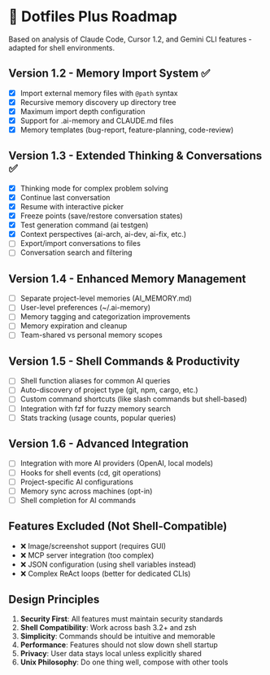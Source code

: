 # 🚀 Dotfiles Plus Roadmap

Based on analysis of Claude Code, Cursor 1.2, and Gemini CLI features - adapted for shell environments.

## Version 1.2 - Memory Import System ✅
- [x] Import external memory files with `@path` syntax
- [x] Recursive memory discovery up directory tree
- [x] Maximum import depth configuration
- [x] Support for .ai-memory and CLAUDE.md files
- [x] Memory templates (bug-report, feature-planning, code-review)

## Version 1.3 - Extended Thinking & Conversations ✅
- [x] Thinking mode for complex problem solving
- [x] Continue last conversation
- [x] Resume with interactive picker
- [x] Freeze points (save/restore conversation states)
- [x] Test generation command (ai testgen)
- [x] Context perspectives (ai-arch, ai-dev, ai-fix, etc.)
- [ ] Export/import conversations to files
- [ ] Conversation search and filtering

## Version 1.4 - Enhanced Memory Management
- [ ] Separate project-level memories (AI_MEMORY.md)
- [ ] User-level preferences (~/.ai-memory)
- [ ] Memory tagging and categorization improvements
- [ ] Memory expiration and cleanup
- [ ] Team-shared vs personal memory scopes

## Version 1.5 - Shell Commands & Productivity
- [ ] Shell function aliases for common AI queries
- [ ] Auto-discovery of project type (git, npm, cargo, etc.)
- [ ] Custom command shortcuts (like slash commands but shell-based)
- [ ] Integration with fzf for fuzzy memory search
- [ ] Stats tracking (usage counts, popular queries)

## Version 1.6 - Advanced Integration
- [ ] Integration with more AI providers (OpenAI, local models)
- [ ] Hooks for shell events (cd, git operations)
- [ ] Project-specific AI configurations
- [ ] Memory sync across machines (opt-in)
- [ ] Shell completion for AI commands

## Features Excluded (Not Shell-Compatible)
- ❌ Image/screenshot support (requires GUI)
- ❌ MCP server integration (too complex)
- ❌ JSON configuration (using shell variables instead)
- ❌ Complex ReAct loops (better for dedicated CLIs)

## Design Principles
1. **Security First**: All features must maintain security standards
2. **Shell Compatibility**: Work across bash 3.2+ and zsh
3. **Simplicity**: Commands should be intuitive and memorable
4. **Performance**: Features should not slow down shell startup
5. **Privacy**: User data stays local unless explicitly shared
6. **Unix Philosophy**: Do one thing well, compose with other tools